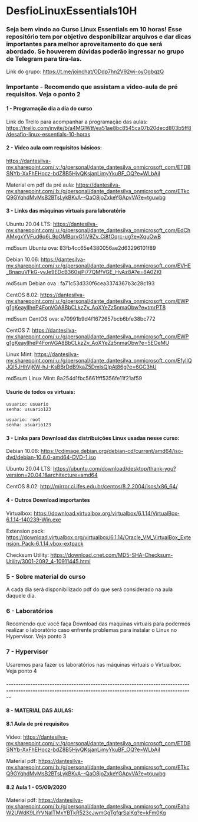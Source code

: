 # DesfioLinuxEssentials10H


### Seja bem vindo ao Curso Linux Essentials em 10 horas! Esse repositório tem por objetivo desponibilizar arquivos e dar dicas importantes para melhor aproveitamento do que será abordado. Se houverem dúvidas poderão ingressar no grupo de Telegram para tira-las.
Link do grupo: https://t.me/joinchat/ODdp7hn2V92wi-oyOgbqzQ

### Importante -  Recomendo que assistam a video-aula de pré requisitos. Veja o ponto 2

#### 1 - Programação dia a dia do curso

Link do Trello para acompanhar a programação das aulas: https://trello.com/invite/b/a4MGlWtf/ea51ae8bc8545ca07b20decd803b5ff8/desafio-linux-essentials-10-horas

#### 2 - Video aula com requisitos básicos: 

https://dantesilva-my.sharepoint.com/:v:/g/personal/dante_dantesilva_onmicrosoft_com/ETDBSNYb-XxFhEHocz-bdZ8B5HjvQKsjanLimyYkuBF_OQ?e=WLbAiI

Material em pdf da pré aula: https://dantesilva-my.sharepoint.com/:b:/g/personal/dante_dantesilva_onmicrosoft_com/ETkcQ9GYqhdMvMsB2BTsLykBKvA--QaO8joZxkeYGApvVA?e=tguwbg

#### 3 - Links das máquinas virtuais para laboratório

Ubuntu 20.04 LTS:  https://dantesilva-my.sharepoint.com/:u:/g/personal/dante_dantesilva_onmicrosoft_com/EdChAMxgxYVFud6q6j_9pOMBqrvG1iV9Zv_Ci8fOqrc-ug?e=XquOwB

md5sum Ubuntu ova: 83fb4cc65e4380056ae2d63296101f89 

Debian 10.06: https://dantesilva-my.sharepoint.com/:u:/g/personal/dante_dantesilva_onmicrosoft_com/EVHE_BnapuVFkG-yvJe9EDcB360sjPi77QMfVGE_HvAz8A?e=8A0ZKI

md5sum Debian ova : fa71c53d330f6cea3374367b3c28c193

CentOS 8.02: https://dantesilva-my.sharepoint.com/:u:/g/personal/dante_dantesilva_onmicrosoft_com/EWPg1gKeaylIheP4FonVGA8BbCLkzZv_AoXYeZz5nmaObw?e=tmrPT8

md5sum CentOS ova: e70991b9d4f1672657bcb6bfe38bc772

CentOS 7: https://dantesilva-my.sharepoint.com/:u:/g/personal/dante_dantesilva_onmicrosoft_com/EWPg1gKeaylIheP4FonVGA8BbCLkzZv_AoXYeZz5nmaObw?e=5EOeMU

Linux Mint: https://dantesilva-my.sharepoint.com/:u:/g/personal/dante_dantesilva_onmicrosoft_com/EfylIQJQl5JHhVjKW-hJ-KsBBrDdB9kaZ5DmIsQIpAt86g?e=6GC3hU

md5sum Linux Mint: 8a254d1fbc5661fff5356fe11f21af59 

   #### Usurio de todos os virtuais:
    
    usuario: usuario
    senha: usuario123

    usuario: root
    senha: usuario123

#### 3 - Links para Download das distribuições Linux usadas nesse curso:
 
Debian 10.06: https://cdimage.debian.org/debian-cd/current/amd64/iso-dvd/debian-10.6.0-amd64-DVD-1.iso

Ubuntu 20.04 LTS: https://ubuntu.com/download/desktop/thank-you?version=20.04.1&architecture=amd64

CentOS 8.02: http://mirror.ci.ifes.edu.br/centos/8.2.2004/isos/x86_64/

#### 4 - Outros Download importantes

Virtualbox: https://download.virtualbox.org/virtualbox/6.1.14/VirtualBox-6.1.14-140239-Win.exe

Extension pack: https://download.virtualbox.org/virtualbox/6.1.14/Oracle_VM_VirtualBox_Extension_Pack-6.1.14.vbox-extpack

Checksum Utility: https://download.cnet.com/MD5-SHA-Checksum-Utility/3001-2092_4-10911445.html

### 5 - Sobre material do curso

A cada dia será disponibilizado pdf do que será considerado na aula daquele dia. 

### 6 - Laboratórios

Recomendo que você faça Download das maquinas virtuais para podermos realizar o laboratório caso enfrente problemas para instalar o Linux no Hypervisor. Veja ponto 3

### 7 - Hypervisor

Usaremos para fazer os laboratórios nas máquinas virtuais o Virtualbox. Veja ponto 4

#### ----------------------------------------------------------------------------------------------------------------------------------------------------------

#### 8 - MATERIAL DAS AULAS:

#### 8.1 Aula de pré requisitos

   Video: https://dantesilva-my.sharepoint.com/:v:/g/personal/dante_dantesilva_onmicrosoft_com/ETDBSNYb-XxFhEHocz-bdZ8B5HjvQKsjanLimyYkuBF_OQ?e=WLbAiI

   Material pdf: https://dantesilva-my.sharepoint.com/:b:/g/personal/dante_dantesilva_onmicrosoft_com/ETkcQ9GYqhdMvMsB2BTsLykBKvA--QaO8joZxkeYGApvVA?e=tguwbg

#### 8.2 Aula 1 - 05/09/2020

   Material pdf: https://dantesilva-my.sharepoint.com/:b:/g/personal/dante_dantesilva_onmicrosoft_com/EahoW2UWdK9LifrVNalTMxYBTkR523cJwmGgTgfqrSalKg?e=kFm0Kg
